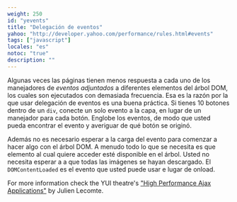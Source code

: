 ```yaml
---
weight: 250
id: "yevents"
title: "Delegación de eventos"
yahoo: "http://developer.yahoo.com/performance/rules.html#events"
tags: ["javascript"]
locales: "es"
notoc: "true"
description: ""
---
```


Algunas veces las páginas tienen menos respuesta a cada uno de los manejadores de *eventos adjuntados* a diferentes elementos del árbol DOM, los cuales son ejecutados con demasiada frecuencia. Esa es la razón por la que usar delegación de eventos es una buena práctica. Si tienes 10 botones dentro de un `div`, conecte un solo evento a la capa, en lugar de un manejador para cada botón. Englobe los eventos, de modo que usted pueda encontrar el evento y averiguar de qué botón se originó.

Además no es necesario esperar a la carga del evento para comenzar a hacer algo con el árbol DOM. A menudo todo lo que se necesita es que elemento al cual quiere acceder esté disponible en el árbol. Usted no necesita esperar a a que todas las imágenes se hayan descargado. El `DOMContentLoaded` es el evento que usted puede usar e lugar de onload.

For more information check the YUI theatre's ["High Performance Ajax  Applications"](http://yuiblog.com/blog/2007/12/20/video-lecomte/) by  Julien Lecomte.
